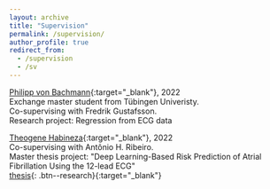 ```yaml
---
layout: archive
title: "Supervision"
permalink: /supervision/
author_profile: true
redirect_from:
  - /supervision
  - /sv
---
```


[Philipp von Bachmann](https://www.researchgate.net/profile/Philipp-Von-Bachmann-2){:target="_blank"}, 2022\
Exchange master student from Tübingen Univeristy.\
Co-supervising with Fredrik Gustafsson.\
Research project: Regression from ECG data

[Theogene Habineza](https://www.linkedin.com/in/theogene-habineza-716a571b3/?originalSubdomain=se){:target="_blank"}, 2022\
Co-supervising with Antônio H. Ribeiro.\
Master thesis project: "Deep Learning-Based Risk Prediction of Atrial Fibrillation Using the 12-lead ECG" \
[thesis](http://uu.diva-portal.org/smash/record.jsf?pid=diva2%3A1684444&dswid=-7932){: .btn--research}{:target="_blank"}